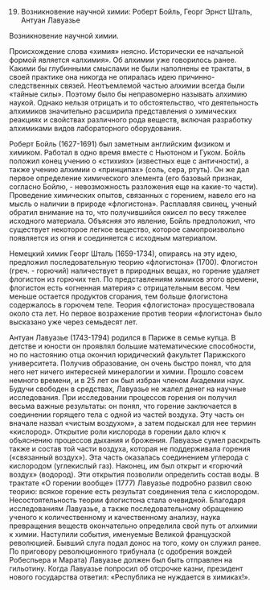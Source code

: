 19. Возникновение научной химии: Роберт Бойль, Георг Эрнст Шталь, Антуан Лавуазье

Возникновение научной химии.

Происхождение слова «химия» неясно. Исторически ее начальной формой является «алхимия». Об алхимии уже говорилось ранее. 
Какими бы глубинными смыслами не были наполнены ее трактаты, в своей практике она никогда не опиралась идею причинно-следственных связей. 
Неотъемлемой частью алхимии всегда были «тайные силы». Поэтому было бы неправомерно называть алхимию наукой. 
Однако нельзя отрицать и то обстоятельство, что деятельность алхимиков значительно расширила представления о химических реакциях и свойствах различного рода веществ, включая разработку алхимиками видов лабораторного оборудования.

Роберт Бойль (1627-1691) был заметным английским физиком и химиком. Работал в одно время вместе с Ньютоном и Гуком. 
Бойль положил конец учению о «стихиях» (известных еще с античности), а также учению алхимии о «принципах» (соль, сера, ртуть). 
Он же дал первое определение химического элемента (его базовый признак, согласно Бойлю, - невозможность разложения еще на какие-то части). 
Проведение химических опытов, связанных с горением, навело его на мысль о наличии в природе «флогистона». 
Расплавляя свинец, ученый обратил внимание на то, что получившийся окисел по весу тяжелее исходного материала. 
Объясняя это явление, Бойль предположил, что существует некоторое легкое вещество, которое самопроизвольно появляется из огня и соединяется с исходным материалом.

Немецкий химик Георг Шталь (1659-1734), опираясь на эту идею, предложил последовательную теорию «флогистона» (1700). 
Флогистон (греч. - горючий) наличествует в природных вещах, но горение удаляет флогистон из горючих тел. 
По представлениям химиков этого времени, флогистон есть «огненная материя» с отрицательным весом. 
Чем меньше остается продуктов сгорания, тем больше флогистона содержалось в горючем теле. Теория «флогистона» просуществовала около ста лет. 
Но первое возражение против теории «флогистона» было высказано уже через семьдесят лет.

Антуан Лавуазье (1743-1794) родился в Париже в семье купца. В детстве и юности он проявлял большие математические способности, но по настоянию отца окончил юридический факультет Парижского университета. 
Получив образование, он очень быстро понял, что для него нет ничего интересней минералогии и химии. 
Прошло совсем немного времени, и в 25 лет он был избран членом Академии наук. Будучи свободен в средствах, Лавуазье не жалел денег на научные исследования. 
При исследовании процессов горения он получил весьма важные результаты: он понял, что горение заключается в соединении горящего тела с одной из частей воздуха. Эту часть он вначале назвал «чистым воздухом», а затем подыскал для нее термин «кислород». 
Открытие роли кислорода в горении дало ключ к объяснению процессов дыхания и брожения. Лавуазье сумел раскрыть также и состав той части воздуха, которая не поддерживала горения («связанный воздух»). 
Эта часть оказалась соединением углерода с кислородом (углекислый газ). Наконец, им был открыт и «горючий воздух» (водород). 
Эти открытия позволили определить состав воды. В трактате «О горении вообще» (1777) Лавуазье подробно развил свою теорию: всякое горение есть результат соединения тела с кислородом. 
Несостоятельность теории флогистона стала очевидной. Благодаря исследованиям Лавуазье, а также последовательному обращению ученого к количественному и качественному анализу, наука превращения веществ окончательно определила свой путь от алхимии к химии. 
Наступили события, именуемые Великой французской революцией. Бывший слуга подал донос на того, кому он служил ранее. 
По приговору революционного трибунала (с одобрения вождей Робеспьера и Марата) Лавуазье должен был быть отправлен на гильотину. 
Когда Лавуазье попросил об отсрочке казни, президент нового государства ответил: «Республика не нуждается в химиках!».